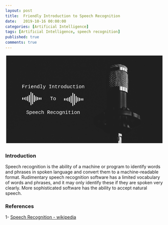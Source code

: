 ```yaml
---
layout: post
title:  Friendly Introduction to Speech Recognition
date:   2019-10-16 00:00:00
categories: [Artificial Intelligence]
tags: [Artificial Intelligence, speech recognition]
published: true
comments: true
---
```


<center><img src="/images/post6/Speech-Recognition-Intro.png" alt="Introduction to NDK for mobile apps" style="max-width: 100%; height: auto;"/></center>

### Introduction

Speech recognition is the ability of a machine or program to identify words and phrases in spoken language and convert them to a machine-readable format. Rudimentary speech recognition software has a limited vocabulary of words and phrases, and it may only identify these if they are spoken very clearly. More sophisticated software has the ability to accept natural speech.


### References

1- [Speech Recognition - wikipedia](https://en.wikipedia.org/wiki/Speech_recognition)
